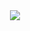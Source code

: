 <div align="center">
  <img src="https://media.discordapp.net/attachments/884267448910635148/959344009002762320/Group_246.png">
</div>
